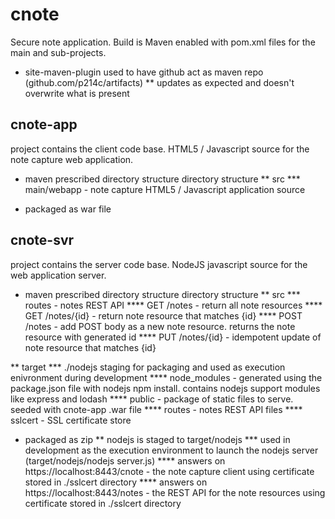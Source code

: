 cnote
=====

Secure note application. Build is Maven enabled with pom.xml files for the main and sub-projects.
* site-maven-plugin used to have github act as maven repo (github.com/p214c/artifacts)
** updates as expected and doesn't overwrite what is present

cnote-app
---------
project contains the client code base. HTML5 / Javascript source for the note capture web application.

* maven prescribed directory structure directory structure
** src
*** main/webapp - note capture HTML5 / Javascript application source

* packaged as war file

cnote-svr
---------
project contains the server code base. NodeJS javascript source for the web application server. 

* maven prescribed directory structure directory structure
** src
*** routes - notes REST API
**** GET /notes - return all note resources
**** GET /notes/{id} - return note resource that matches {id}
**** POST /notes - add POST body as a new note resource. returns the note resource with generated id
**** PUT /notes/{id} - idempotent update of note resource that matches {id}

** target
*** ./nodejs staging for packaging and used as execution enivronment during development
**** node_modules - generated using the package.json file with nodejs npm install. contains nodejs support modules like express and lodash
**** public - package of static files to serve. seeded with cnote-app .war file
**** routes - notes REST API files
**** sslcert - SSL certificate store

* packaged as zip
** nodejs is staged to target/nodejs
*** used in development as the execution environment to launch the nodejs server (target/nodejs/nodejs server.js)
**** answers on https://localhost:8443/cnote - the note capture client using certificate stored in ./sslcert directory
**** answers on https://localhost:8443/notes - the REST API for the note resources using certificate stored in ./sslcert directory 
